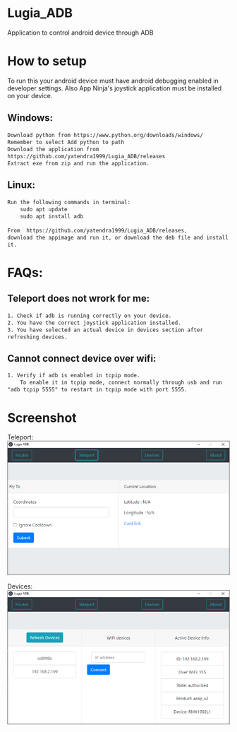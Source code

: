 # Lugia_ADB
Application to control android device through ADB

# How to setup
To run this your android device must have android debugging enabled in developer settings.
Also App Ninja's joystick application must be installed on your device.

## Windows:
    Download python from https://www.python.org/downloads/windows/
    Remember to select Add python to path
    Download the application from https://github.com/yatendra1999/Lugia_ADB/releases
    Extract exe from zip and run the application.

## Linux:
    Run the following commands in terminal:
        sudo apt update
        sudo apt install adb 

    From  https://github.com/yatendra1999/Lugia_ADB/releases,
    download the appimage and run it, or download the deb file and install it.

# FAQs:

## Teleport does not wrork for me:
    1. Check if adb is running correctly on your device.
    2. You have the correct joystick application installed.
    3. You have selected an actual device in devices section after refreshing devices.

## Cannot connect device over wifi:
    1. Verify if adb is enabled in tcpip mode.
        To enable it in tcpip mode, connect normally through usb and run "adb tcpip 5555" to restart in tcpip mode with port 5555.

# Screenshot
Teleport:
![image](files/teleport.png)

Devices:
![image](files/devices.png)